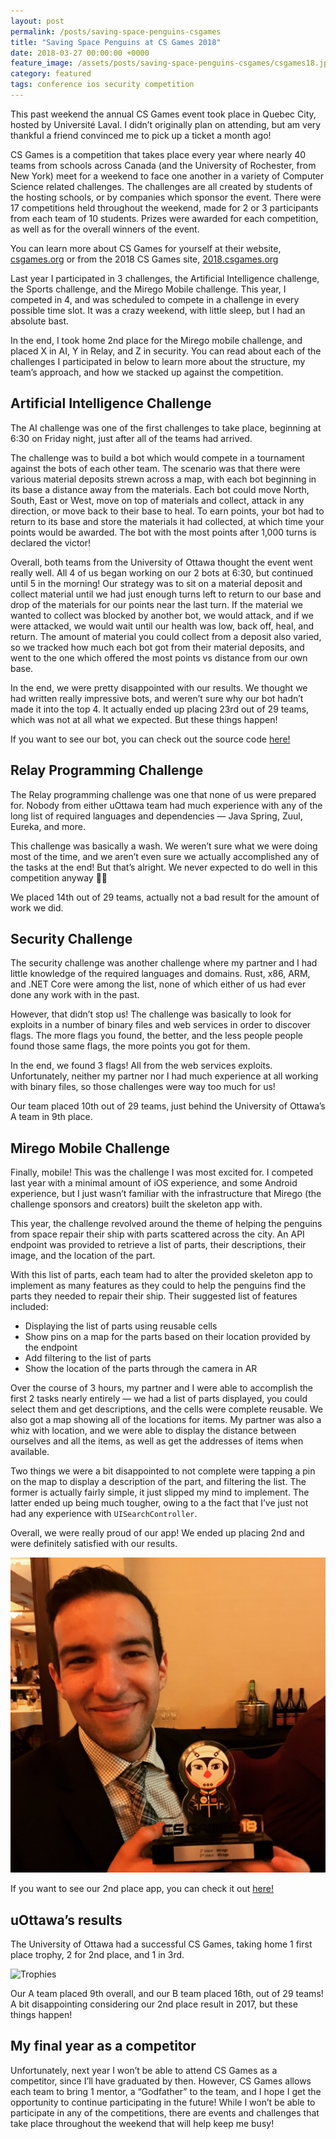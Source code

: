 ```yaml
---
layout: post
permalink: /posts/saving-space-penguins-csgames
title: "Saving Space Penguins at CS Games 2018"
date: 2018-03-27 00:00:00 +0000
feature_image: /assets/posts/saving-space-penguins-csgames/csgames18.jpeg
category: featured
tags: conference ios security competition
---
```


This past weekend the annual CS Games event took place in Quebec City, hosted by Université Laval. I didn’t originally plan on attending, but am very thankful a friend convinced me to pick up a ticket a month ago!

CS Games is a competition that takes place every year where nearly 40 teams from schools across Canada (and the University of Rochester, from New York) meet for a weekend to face one another in a variety of Computer Science related challenges. The challenges are all created by students of the hosting schools, or by companies which sponsor the event. There were 17 competitions held throughout the weekend, made for 2 or 3 participants from each team of 10 students. Prizes were awarded for each competition, as well as for the overall winners of the event.

You can learn more about CS Games for yourself at their website, [csgames.org](http://csgames.org/) or from the 2018 CS Games site, [2018.csgames.org](http://2018.csgames.org/)

Last year I participated in 3 challenges, the Artificial Intelligence challenge, the Sports challenge, and the Mirego Mobile challenge. This year, I competed in 4, and was scheduled to compete in a challenge in every possible time slot. It was a crazy weekend, with little sleep, but I had an absolute bast.

In the end, I took home 2nd place for the Mirego mobile challenge, and  placed X in AI, Y in Relay, and Z in security. You can read about each of the challenges I participated in below to learn more about the structure, my team’s approach, and how we stacked up against the competition.

## Artificial Intelligence Challenge

The AI challenge was one of the first challenges to take place, beginning at 6:30 on Friday night, just after all of the teams had arrived.

The challenge was to build a bot which would compete in a tournament against the bots of each other team. The scenario was that there were various material deposits strewn across a map, with each bot beginning in its base a distance away from the materials. Each bot could move North, South, East or West, move on top of materials and collect, attack in any direction, or move back to their base to heal. To earn points, your bot had to return to its base and store the materials it had collected, at which time your points would be awarded. The bot with the most points after 1,000 turns is declared the victor!

Overall, both teams from the University of Ottawa thought the event went really well. All 4 of us began working on our 2 bots at 6:30, but continued until 5 in the morning! Our strategy was to sit on a material deposit and collect material until we had just enough turns left to return to our base and drop of the materials for our points near the last turn. If the material we wanted to collect was blocked by another bot, we would attack, and if we were attacked, we would wait until our health was low, back off, heal, and return. The amount of material you could collect from a deposit also varied, so we tracked how much each bot got from their material deposits, and went to the one which offered the most points vs distance from our own base.

In the end, we were pretty disappointed with our results. We thought we had written really impressive bots, and weren’t sure why our bot hadn’t made it into the top 4. It actually ended up placing 23rd out of 29 teams, which was not at all what we expected. But these things happen!

If you want to see our bot, you can check out the source code [here!](https://github.com/josephroquedev/csgames18-ai)

## Relay Programming Challenge

The Relay programming challenge was one that none of us were prepared for. Nobody from either uOttawa team had much experience with any of the long list of required languages and dependencies — Java Spring, Zuul, Eureka, and more.

This challenge was basically a wash. We weren’t sure what we were doing most of the time, and we aren’t even sure we actually accomplished any of the tasks at the end! But that’s alright. We never expected to do well in this competition anyway 🤷‍♂️

We placed 14th out of 29 teams, actually not a bad result for the amount of work we did.

## Security Challenge

The security challenge was another challenge where my partner and I had little knowledge of the required languages and domains. Rust, x86, ARM, and .NET Core were among the list, none of which either of us had ever done any work with in the past.

However, that didn’t stop us! The challenge was basically to look for exploits in a number of binary files and web services in order to discover flags. The more flags you found, the better, and the less people people found those same flags, the more points you got for them.

In the end, we found 3 flags! All from the web services exploits. Unfortunately, neither my partner nor I had much experience at all working with binary files, so those challenges were way too much for us!

Our team placed 10th out of 29 teams, just behind the University of Ottawa’s A team in 9th place.

## Mirego Mobile Challenge

Finally, mobile! This was the challenge I was most excited for. I competed last year with a minimal amount of iOS experience, and some Android experience, but I just wasn’t familiar with the infrastructure that Mirego (the challenge sponsors and creators) built the skeleton app with.

This year, the challenge revolved around the theme of helping the penguins from space repair their ship with parts scattered across the city. An API endpoint was provided to retrieve a list of parts, their descriptions, their image, and the location of the part.

With this list of parts, each team had to alter the provided skeleton app to implement as many features as they could to help the penguins find the parts they needed to repair their ship. Their suggested list of features included:

* Displaying the list of parts using reusable cells
* Show pins on a map for the parts based on their location provided by the endpoint
* Add filtering to the list of parts
* Show the location of the parts through the camera in AR

Over the course of 3 hours, my partner and I were able to accomplish the first 2 tasks nearly entirely — we had a list of parts displayed, you could select them and get descriptions, and the cells were complete reusable. We also got a map showing all of the locations for items. My partner was also a whiz with location, and we were able to display the distance between ourselves and all the items, as well as get the addresses of items when available.

Two things we were a bit disappointed to not complete were tapping a pin on the map to display a description of the part, and filtering the list. The former is actually fairly simple, it just slipped my mind to implement. The latter ended up being much tougher, owing to a the fact that I’ve just not had any experience with `UISearchController`.

Overall, we were really proud of our app! We ended up placing 2nd and were definitely satisfied with our results.

![Trophy](/assets/posts/saving-space-penguins-csgames/trophy.jpg)

If you want to see our 2nd place app, you can check it out [here!](https://github.com/josephroquedev/csgames18-mobile)

## uOttawa’s results

The University of Ottawa had a successful CS Games, taking home 1 first place trophy, 2 for 2nd place, and 1 in 3rd.

![Trophies](/assets/posts/saving-space-penguins-csgames/trophies.jpg)

Our A team placed 9th overall, and our B team placed 16th, out of 29 teams! A bit disappointing considering our 2nd place result in 2017, but these things happen!

## My final year as a competitor

Unfortunately, next year I won’t be able to attend CS Games as a competitor, since I’ll have graduated by then. However, CS Games allows each team to bring 1 mentor, a “Godfather” to the team, and I hope I get the opportunity to continue participating in the future! While I won’t be able to participate in any of the competitions, there are events and challenges that take place throughout the weekend that will help keep me busy!